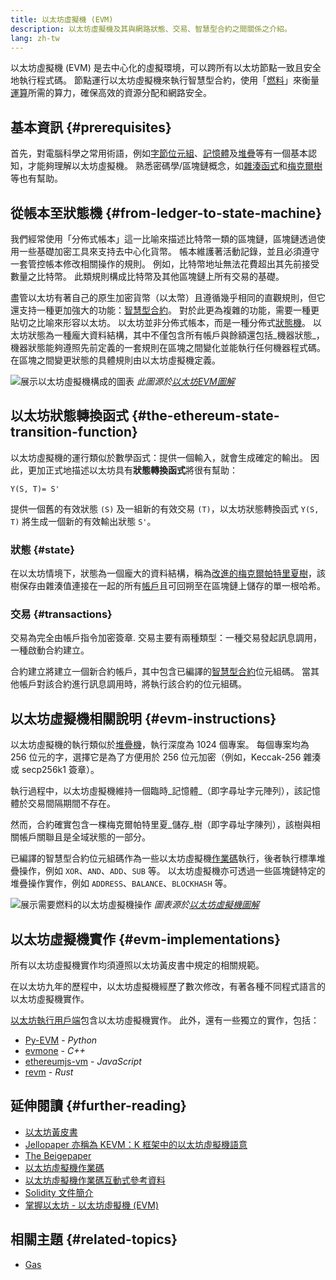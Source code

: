 ```yaml
---
title: 以太坊虛擬機 (EVM)
description: 以太坊虛擬機及其與網路狀態、交易、智慧型合約之間關係之介紹。
lang: zh-tw
---
```


以太坊虛擬機 (EVM) 是去中心化的虛擬環境，可以跨所有以太坊節點一致且安全地執行程式碼。 節點運行以太坊虛擬機來執行智慧型合約，使用「[燃料](/gas/)」來衡量[運算](/developers/docs/evm/opcodes/)所需的算力，確保高效的資源分配和網路安全。

## 基本資訊 {#prerequisites}

首先，對電腦科學之常用術語，例如[字節位元組](https://wikipedia.org/wiki/Byte)、[記憶體](https://wikipedia.org/wiki/Computer_memory)及[堆疊](https://wikipedia.org/wiki/Stack_(abstract_data_type))等有一個基本認知，才能夠理解以太坊虛擬機。 熟悉密碼學/區塊鏈概念，如[雜湊函式](https://wikipedia.org/wiki/Cryptographic_hash_function)和[梅克爾樹](https://wikipedia.org/wiki/Merkle_tree)等也有幫助。

## 從帳本至狀態機 {#from-ledger-to-state-machine}

我們經常使用「分佈式帳本」這一比喻來描述比特幣一類的區塊鏈，區塊鏈透過使用一些基礎加密工具來支持去中心化貨幣。 帳本維護著活動記錄，並且必須遵守一套管控帳本修改相關操作的規則。 例如，比特幣地址無法花費超出其先前接受數量之比特幣。 此類規則構成比特幣及其他區塊鏈上所有交易的基礎。

盡管以太坊有著自己的原生加密貨幣（以太幣）且遵循幾乎相同的直觀規則，但它還支持一種更加強大的功能：[智慧型合約](/developers/docs/smart-contracts/)。 對於此更為複雜的功能，需要一種更貼切之比喻來形容以太坊。 以太坊並非分佈式帳本，而是一種分佈式[狀態機](https://wikipedia.org/wiki/Finite-state_machine)。 以太坊狀態為一種龐大資料結構，其中不僅包含所有帳戶與餘額還包括_機器狀態_，機器狀態能夠遵照先前定義的一套規則在區塊之間變化並能執行任何機器程式碼。 在區塊之間變更狀態的具體規則由以太坊虛擬機定義。

![展示以太坊虛擬機構成的圖表](./evm.png) _此圖源於[以太坊EVM圖解](https://takenobu-hs.github.io/downloads/ethereum_evm_illustrated.pdf)_

## 以太坊狀態轉換函式 {#the-ethereum-state-transition-function}

以太坊虛擬機的運行類似於數學函式：提供一個輸入，就會生成確定的輸出。 因此，更加正式地描述以太坊具有**狀態轉換函式**將很有幫助：

```
Y(S, T)= S'
```

提供一個舊的有效狀態 `(S)` 及一組新的有效交易 `(T)`，以太坊狀態轉換函式 `Y(S, T)` 將生成一個新的有效輸出狀態 `S'`。

### 狀態 {#state}

在以太坊情境下，狀態為一個龐大的資料結構，稱為[改進的梅克爾帕特里夏樹](/developers/docs/data-structures-and-encoding/patricia-merkle-trie/)，該樹保存由雜湊值連接在一起的所有[帳戶](/developers/docs/accounts/)且可回朔至在區塊鏈上儲存的單一根哈希。

### 交易 {#transactions}

交易為完全由帳戶指令加密簽章. 交易主要有兩種類型：一種交易發起訊息調用，一種啟動合約建立。

合約建立將建立一個新合約帳戶，其中包含已編譯的[智慧型合約](/developers/docs/smart-contracts/anatomy/)位元組碼。 當其他帳戶對該合約進行訊息調用時，將執行該合約的位元組碼。

## 以太坊虛擬機相關說明 {#evm-instructions}

以太坊虛擬機的執行類似於[堆疊機](https://wikipedia.org/wiki/Stack_machine)，執行深度為 1024 個專案。 每個專案均為 256 位元的字，選擇它是為了方便用於 256 位元加密（例如，Keccak-256 雜湊或 secp256k1 簽章）。

執行過程中，以太坊虛擬機維持一個臨時_記憶體_（即字尋址字元陣列），該記憶體於交易間隔期間不存在。

然而，合約確實包含一棵梅克爾帕特里夏_儲存_樹（即字尋址字陳列），該樹與相關帳戶關聯且是全域狀態的一部分。

已編譯的智慧型合約位元組碼作為一些以太坊虛擬機[作業碼](/developers/docs/evm/opcodes)執行，後者執行標準堆疊操作，例如 `XOR`、`AND`、`ADD`、`SUB` 等。 以太坊虛擬機亦可透過一些區塊鏈特定的堆疊操作實作，例如 `ADDRESS`、`BALANCE`、`BLOCKHASH` 等。

![展示需要燃料的以太坊虛擬機操作](../gas/gas.png) _圖表源於[以太坊虛擬機圖解](https://takenobu-hs.github.io/downloads/ethereum_evm_illustrated.pdf)_

## 以太坊虛擬機實作 {#evm-implementations}

所有以太坊虛擬機實作均須遵照以太坊黃皮書中規定的相關規範。

在以太坊九年的歷程中，以太坊虛擬機經歷了數次修改，有著各種不同程式語言的以太坊虛擬機實作。

[以太坊執行用戶端](/developers/docs/nodes-and-clients/#execution-clients)包含以太坊虛擬機實作。 此外，還有一些獨立的實作，包括：

- [Py-EVM](https://github.com/ethereum/py-evm) - _Python_
- [evmone](https://github.com/ethereum/evmone) - _C++_
- [ethereumjs-vm](https://github.com/ethereumjs/ethereumjs-vm) - _JavaScript_
- [revm](https://github.com/bluealloy/revm) - _Rust_

## 延伸閱讀 {#further-reading}

- [以太坊黃皮書](https://ethereum.github.io/yellowpaper/paper.pdf)
- [Jellopaper 亦稱為 KEVM：K 框架中的以太坊虛擬機語意](https://jellopaper.org/)
- [The Beigepaper](https://github.com/chronaeon/beigepaper)
- [以太坊虛擬機作業碼](https://www.ethervm.io/)
- [以太坊虛擬機作業碼互動式參考資料](https://www.evm.codes/)
- [Solidity 文件簡介](https://docs.soliditylang.org/en/latest/introduction-to-smart-contracts.html#index-6)
- [掌握以太坊 - 以太坊虛擬機 (EVM)](https://github.com/ethereumbook/ethereumbook/blob/develop/13evm.asciidoc)

## 相關主題 {#related-topics}

- [Gas](/developers/docs/gas/)
